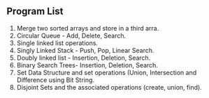 ## Program List

<ol type="1">
<li>Merge two sorted arrays and store in a third arra.</li>
<li>Circular Queue - Add, Delete, Search.</li>
<li>Single linked list operations.</li>
<li>Singly Linked Stack - Push, Pop, Linear Search.</li>
<li>Doubly linked list - Insertion, Deletion, Search.</li>
<li>Binary Search Trees- Insertion, Deletion, Search.</li>
<li>Set Data Structure and set operations (Union, Intersection and Difference using Bit String.</li>
<li>Disjoint Sets and the associated operations (create, union, find).</li>
</ol>